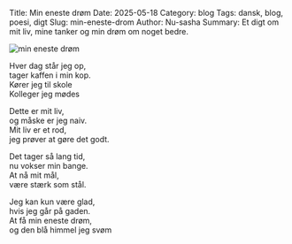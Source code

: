 Title: Min eneste drøm
Date: 2025-05-18
Category: blog
Tags: dansk, blog, poesi, digt
Slug: min-eneste-drom
Author: Nu-sasha
Summary: Et digt om mit liv, mine tanker og min drøm om noget bedre.


![min eneste drøm](https://i.imgur.com/jlWq7O8.jpeg)


Hver dag står jeg op,<br/>
tager kaffen i min kop.<br/>
Kører jeg til skole<br/>
Kolleger jeg mødes <br/>

Dette er mit liv,<br/>
og måske er jeg naiv.<br/>
Mit liv er et rod,<br/>
jeg prøver at gøre det godt.<br/>

Det tager så lang tid,<br/>
nu vokser min bange.<br/>
At nå mit mål,<br/>
være stærk som stål.<br/>

Jeg kan kun være glad,<br/>
hvis jeg går på gaden.<br/>
At få min eneste drøm,<br/>
og den blå himmel jeg svøm<br/>

